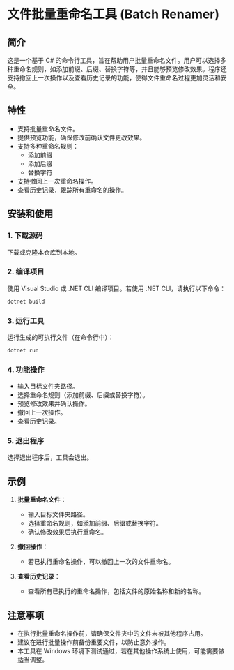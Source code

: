 # 文件批量重命名工具 (Batch Renamer)

## 简介

这是一个基于 C# 的命令行工具，旨在帮助用户批量重命名文件。用户可以选择多种重命名规则，如添加前缀、后缀、替换字符等，并且能够预览修改效果。程序还支持撤回上一次操作以及查看历史记录的功能，使得文件重命名过程更加灵活和安全。

## 特性

- 支持批量重命名文件。
- 提供预览功能，确保修改前确认文件更改效果。
- 支持多种重命名规则：
  - 添加前缀
  - 添加后缀
  - 替换字符
- 支持撤回上一次重命名操作。
- 查看历史记录，跟踪所有重命名的操作。

## 安装和使用

### 1. 下载源码
下载或克隆本仓库到本地。

### 2. 编译项目
使用 Visual Studio 或 .NET CLI 编译项目。若使用 .NET CLI，请执行以下命令：

```bash
dotnet build
```

### 3. 运行工具
运行生成的可执行文件（在命令行中）：

```bash
dotnet run
```

### 4. 功能操作

- 输入目标文件夹路径。
- 选择重命名规则（添加前缀、后缀或替换字符）。
- 预览修改效果并确认操作。
- 撤回上一次操作。
- 查看历史记录。

### 5. 退出程序
选择退出程序后，工具会退出。

## 示例

1. **批量重命名文件**：
   - 输入目标文件夹路径。
   - 选择重命名规则，如添加前缀、后缀或替换字符。
   - 确认修改效果后执行重命名。

2. **撤回操作**：
   - 若已执行重命名操作，可以撤回上一次的文件重命名。

3. **查看历史记录**：
   - 查看所有已执行的重命名操作，包括文件的原始名称和新的名称。

## 注意事项

- 在执行批量重命名操作前，请确保文件夹中的文件未被其他程序占用。
- 建议在进行批量操作前备份重要文件，以防止意外操作。
- 本工具在 Windows 环境下测试通过，若在其他操作系统上使用，可能需要做适当调整。
